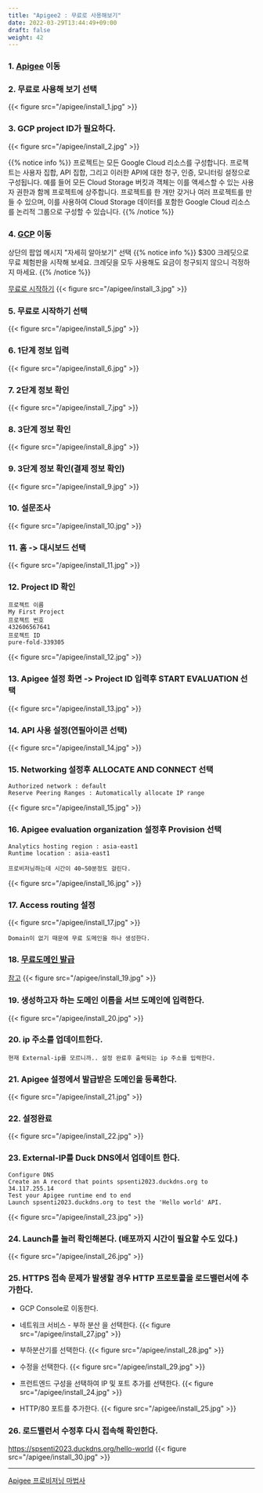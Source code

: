 ```yaml
---
title: "Apigee2 : 무료로 사용해보기"
date: 2022-03-29T13:44:49+09:00
draft: false
weight: 42
---
```



### 1. [Apigee](https://cloud.google.com/apigee) 이동

### 2. 무료로 사용해 보기 선택
{{< figure src="/apigee/install_1.jpg" >}}

### 3. GCP project ID가 필요하다. 
{{< figure src="/apigee/install_2.jpg" >}}

{{% notice info %}}
프로젝트는 모든 Google Cloud 리소스를 구성합니다. 프로젝트는 사용자 집합, API 집합, 그리고 이러한 API에 대한 청구, 인증, 모니터링 설정으로 구성됩니다. 예를 들어 모든 Cloud Storage 버킷과 객체는 이를 액세스할 수 있는 사용자 권한과 함께 프로젝트에 상주합니다. 프로젝트를 한 개만 갖거나 여러 프로젝트를 만들 수 있으며, 이를 사용하여 Cloud Storage 데이터를 포함한 Google Cloud 리소스를 논리적 그룹으로 구성할 수 있습니다.
{{% /notice %}}

### 4. [GCP](https://console.cloud.google.com/projectcreate?pli=1) 이동

상단의 팝업 메시지 "자세히 알아보기" 선택
{{% notice info %}}
$300 크레딧으로 무료 체험판을 시작해 보세요. 크레딧을 모두 사용해도 요금이 청구되지 않으니 걱정하지 마세요.
{{% /notice %}}

[무료로 시작하기](https://cloud.google.com/free?_ga=2.209616023.-421691564.1643086771)
{{< figure src="/apigee/install_3.jpg" >}}

### 5. 무료로 시작하기 선택
{{< figure src="/apigee/install_5.jpg" >}}

### 6. 1단계 정보 입력
{{< figure src="/apigee/install_6.jpg" >}}

### 7. 2단계 정보 확인
{{< figure src="/apigee/install_7.jpg" >}}

### 8. 3단계 정보 확인
{{< figure src="/apigee/install_8.jpg" >}}

### 9. 3단계 정보 확인(결제 정보 확인)
{{< figure src="/apigee/install_9.jpg" >}}

### 10. 설문조사
{{< figure src="/apigee/install_10.jpg" >}}

### 11. 홈 -> 대시보드 선택
{{< figure src="/apigee/install_11.jpg" >}}

### 12. Project ID 확인
```
프로젝트 이름
My First Project
프로젝트 번호
432606567641
프로젝트 ID
pure-fold-339305
```
{{< figure src="/apigee/install_12.jpg" >}}

### 13. Apigee 설정 화면 -> Project ID 입력후 START EVALUATION 선택
{{< figure src="/apigee/install_13.jpg" >}}

### 14. API 사용 설정(연필아이콘 선택)
{{< figure src="/apigee/install_14.jpg" >}}

### 15. Networking 설정후 ALLOCATE AND CONNECT 선택
```
Authorized network : default
Reserve Peering Ranges : Automatically allocate IP range
```
{{< figure src="/apigee/install_15.jpg" >}}

### 16. Apigee evaluation organization 설정후 Provision 선택
```
Analytics hosting region : asia-east1
Runtime location : asia-east1

프로비저닝하는데 시간이 40~50분정도 걸린다.
```
{{< figure src="/apigee/install_16.jpg" >}}

### 17. Access routing 설정
{{< figure src="/apigee/install_17.jpg" >}}

```
Domain이 없기 때문에 무료 도메인을 하나 생성한다. 
```

### 18. [무료도메인 발급](https://blog.dalso.org/google-cloud-platform-2/nas-project/8678)

[참고](https://blog.dalso.org/google-cloud-platform-2/nas-project/8678)
{{< figure src="/apigee/install_19.jpg" >}}

### 19. 생성하고자 하는 도메인 이름을 서브 도메인에 입력한다.  
{{< figure src="/apigee/install_20.jpg" >}}

### 20. ip 주소를 업데이트한다. 
```
현재 External-ip를 모르니까.. 설정 완료후 출력되는 ip 주소를 입력한다. 
```

### 21. Apigee 설정에서 발급받은 도메인을 등록한다. 
{{< figure src="/apigee/install_21.jpg" >}}

### 22. 설정완료
{{< figure src="/apigee/install_22.jpg" >}}

### 23. External-IP를 Duck DNS에서 업데이트 한다. 
```
Configure DNS
Create an A record that points spsenti2023.duckdns.org to 34.117.255.14
Test your Apigee runtime end to end
Launch spsenti2023.duckdns.org to test the 'Hello world' API.
```
{{< figure src="/apigee/install_23.jpg" >}}

### 24. Launch를 눌러 확인해본다. (배포까지 시간이 필요할 수도 있다.)
{{< figure src="/apigee/install_26.jpg" >}}

### 25. HTTPS 접속 문제가 발생할 경우 HTTP 프로토콜을 로드밸런서에 추가한다. 
- GCP Console로 이동한다. 
- 네트워크 서비스 - 부하 분산 을 선택한다. 
{{< figure src="/apigee/install_27.jpg" >}}

- 부하분산기를 선택한다. 
{{< figure src="/apigee/install_28.jpg" >}}

- 수정을 선택한다. 
{{< figure src="/apigee/install_29.jpg" >}}

- 프런트엔드 구성을 선택하여 IP 및 포트 추가를 선택한다. 
{{< figure src="/apigee/install_24.jpg" >}}

- HTTP/80 포트를 추가한다. 
{{< figure src="/apigee/install_25.jpg" >}}

### 26. 로드밸런서 수정후 다시 접속해 확인한다. 

https://spsenti2023.duckdns.org/hello-world
{{< figure src="/apigee/install_30.jpg" >}}


---
[Apigee 프로비저닝 마법사](https://apigee.google.com/setup)